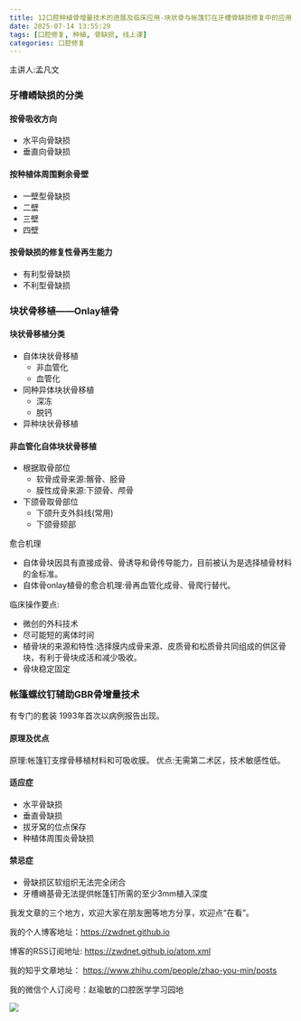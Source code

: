 ```yaml
---
title: 12口腔种植骨增量技术的进展及临床应用-块状骨与帐篷钉在牙槽骨缺损修复中的应用
date: 2025-07-14 13:55:29
tags: [口腔修复, 种植, 骨缺损, 线上课]
categories: 口腔修复
---
```

主讲人:孟凡文
### 牙槽嵴缺损的分类
#### 按骨吸收方向
- 水平向骨缺损
- 垂直向骨缺损
#### 按种植体周围剩余骨壁
- 一壁型骨缺损
- 二壁
- 三壁
- 四壁
####  按骨缺损的修复性骨再生能力
- 有利型骨缺损
- 不利型骨缺损
### 块状骨移植——Onlay植骨
#### 块状骨移植分类
- 自体块状骨移植
    - 非血管化
    - 血管化
- 同种异体块状骨移植
    - 深冻
    - 脱钙
- 异种块状骨移植
#### 非血管化自体块状骨移植
- 根据取骨部位
    - 软骨成骨来源:髂骨、胫骨
    - 膜性成骨来源:下颌骨、颅骨
- 下颌骨取骨部位
    - 下颌升支外斜线(常用)
    - 下颌骨颏部

愈合机理
- 自体骨块因具有直接成骨、骨诱导和骨传导能力，目前被认为是选择植骨材料的金标准。
- 自体骨onlay植骨的愈合机理:骨再血管化成骨、骨爬行替代。

临床操作要点:
- 微创的外科技术
- 尽可能短的离体时间
- 植骨块的来源和特性:选择膜内成骨来源、皮质骨和松质骨共同组成的供区骨块，有利于骨块成活和减少吸收。
- 骨块稳定固定

### 帐篷螺纹钉辅助GBR骨增量技术
有专门的套装
1993年首次以病例报告出现。
#### 原理及优点
原理:帐篷钉支撑骨移植材料和可吸收膜。
优点:无需第二术区，技术敏感性低。
#### 适应症
- 水平骨缺损
- 垂直骨缺损
- 拔牙窝的位点保存
- 种植体周围炎骨缺损
#### 禁忌症
- 骨缺损区软组织无法完全闭合
- 牙槽嵴基骨无法提供帐篷钉所需的至少3mm植入深度




我发文章的三个地方，欢迎大家在朋友圈等地方分享，欢迎点“在看”。

我的个人博客地址：https://zwdnet.github.io

博客的RSS订阅地址: https://zwdnet.github.io/atom.xml

我的知乎文章地址： https://www.zhihu.com/people/zhao-you-min/posts

我的微信个人订阅号：赵瑜敏的口腔医学学习园地

![](https://zymblog-1258069789.cos.ap-chengdu.myqcloud.com/other/wx.jpg)

